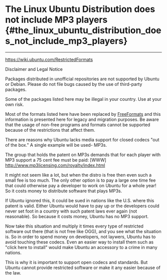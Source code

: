 # The Linux Ubuntu Distribution does not include MP3 players {#the_linux_ubuntu_distribution_does_not_include_mp3_players}

------------------------------------------------------------------------

<https://wiki.ubuntu.com/RestrictedFormats>

Disclaimer and Legal Notice

Packages distributed in unofficial repositories are not supported by
Ubuntu or Debian. Please do not file bugs caused by the use of
third-party packages.

Some of the packages listed here may be illegal in your country. Use at
your own risk.

Most of the formats listed here have been replaced by
[FreeFormats](FreeFormats "wikilink") and this information is presented
here for legacy and migration purposes. Be aware that the usage of
non-free programs and formats cannot be supported because of the
restrictions that affect them.

There are reasons why Ubuntu lacks media support for closed codecs \"out
of the box.\" A single example will be used- MP3s.

The group that holds the patent on MP3s demands that for each player
with MP3 support a 75 cent fee must be paid: \[WWW\]
<http://www.mp3licensing.com/royalty/index.html>

It might not seem like a lot, but when the distro is free then even such
a small fee is too much. The only other option is to pay a large one
time fee that could otherwise pay a developer to work on Ubuntu for a
whole year! So it costs money to distribute software that plays MP3s.

If Ubuntu ignored this, it could be sued in nations like the U.S. where
this patent is valid. Either Ubuntu would have to pay up or the
developers could never set foot in a country with such patent laws ever
again (not reasonable). So because it costs money, Ubuntu has no MP3
support.

Now take this situation and multiply it times every type of restricted
software out there (that is not free like OGG), and you see what the
situation is. So in order to spend money on developers, not laywers,
Ubuntu has to avoid touching these codecs. Even an easier way to install
them such as \"click here to install\" would make Ubuntu an accessory to
a crime in many nations.

This is why it is important to support open codecs and standards. But
Ubuntu cannot provide restricted software or make it any easier because
of the law.
